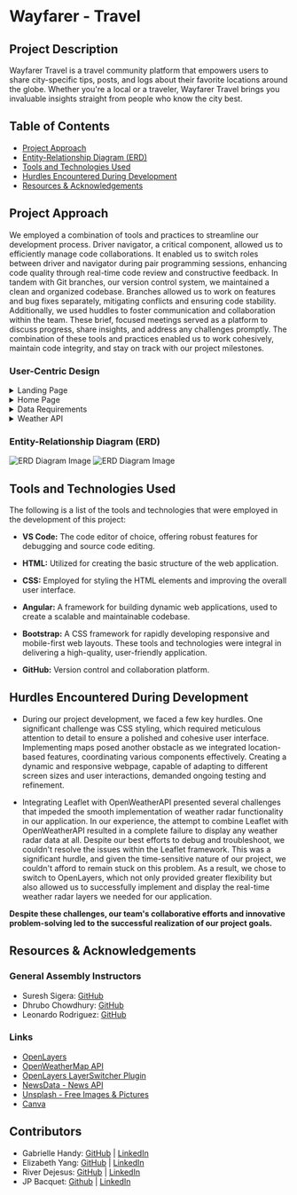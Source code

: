 # Wayfarer - Travel

## Project Description
Wayfarer Travel is a travel community platform that empowers users to share city-specific tips, posts, and logs about their favorite locations around the globe. Whether you're a local or a traveler, Wayfarer Travel brings you invaluable insights straight from people who know the city best.


## Table of Contents
- [Project Approach](#project-approach)
- [Entity-Relationship Diagram (ERD)](#entity-relationship-diagram-erd)
- [Tools and Technologies Used](#tools-and-technologies-used)
- [Hurdles Encountered During Development](#hurdles-encountered-during-development)
- [Resources & Acknowledgements](#resources--acknowledgements)

## Project Approach 

We employed a combination of tools and practices to streamline our development process. Driver navigator, a critical component, allowed us to efficiently manage code collaborations. It enabled us to switch roles between driver and navigator during pair programming sessions, enhancing code quality through real-time code review and constructive feedback. In tandem with Git branches, our version control system, we maintained a clean and organized codebase. Branches allowed us to work on features and bug fixes separately, mitigating conflicts and ensuring code stability. Additionally, we used huddles to foster communication and collaboration within the team. These brief, focused meetings served as a platform to discuss progress, share insights, and address any challenges promptly. The combination of these tools and practices enabled us to work cohesively, maintain code integrity, and stay on track with our project milestones.

### User-Centric Design

<details>
  <summary>Landing Page</summary>
  <strong>User Story</strong>: Navigate to "/" and see a basic splash page with the name of the website.
  
  <br>

  <strong>User Story</strong>: See the site-wide header on every page with a link to home page with list of cities.<br> 
</details>
<details>
  <summary>Home Page</summary>
  <strong>User Story</strong>: 
  View the "San Francisco" page (at "/cities/1") including:

  * The site-wide header.
  * The name of the city.
  * An iconic photo of the city. 

  <br>
  <strong>User Story</strong>: View a list of posts on the San Francisco page:

  * Sorted by newest first.
  * With the post titles linked to the individual post "show" pages.

  <br> 
  <strong>User Story</strong>: Use the search bar to search through the posts' title and/or content. 

  <br>

  <strong>User Story</strong>: Click on the title of one of their posts and be redirected to a "show" page for that post.
  <br>

  <strong>User Story</strong>: View post "show" pages with title, author, and content. 
  <br>

</details>
<details>
  <summary>Data Requirements</summary>
  <strong>User Story</strong>: A user should be able to

1. View city pages for "London" and "Gibraltar".
2. A post's title must be between 1 and 200 characters.
3. A post's content must not be empty. 
<br>

</details>
<details>

  <summary>Weather API</summary>
  <strong>User Story</strong>: Call [Open Weather API](https://openweathermap.org/current) for each city to display the current weather on each city's page.

 <br>
</details>
 
### Entity-Relationship Diagram (ERD)

![ERD Diagram Image](assets\images\erd1.png)
![ERD Diagram Image](assets\images\erd2.png)

## Tools and Technologies Used

The following is a list of the tools and technologies that were employed in the development of this project:
 - **VS Code:** The code editor of choice, offering robust features for debugging and source code editing.
 - **HTML:** Utilized for creating the basic structure of the web application.
 - **CSS:** Employed for styling the HTML elements and improving the overall user interface.
 - **Angular:** A framework for building dynamic web applications, used to create a scalable and maintainable codebase.
 - **Bootstrap:** A CSS framework for rapidly developing responsive and mobile-first web layouts.
These tools and technologies were integral in delivering a high-quality, user-friendly application.

- **GitHub:** Version control and collaboration platform.


## Hurdles Encountered During Development

* During our project development, we faced a few key hurdles. One significant challenge was CSS styling, which required meticulous attention to detail to ensure a polished and cohesive user interface. Implementing maps posed another obstacle as we integrated location-based features, coordinating various components effectively. Creating a dynamic and responsive webpage, capable of adapting to different screen sizes and user interactions, demanded ongoing testing and refinement.

* Integrating Leaflet with OpenWeatherAPI presented several challenges that impeded the smooth implementation of weather radar functionality in our application. In our experience, the attempt to combine Leaflet with OpenWeatherAPI resulted in a complete failure to display any weather radar data at all. Despite our best efforts to debug and troubleshoot, we couldn't resolve the issues within the Leaflet framework. This was a significant hurdle, and given the time-sensitive nature of our project, we couldn't afford to remain stuck on this problem. As a result, we chose to switch to OpenLayers, which not only provided greater flexibility but also allowed us to successfully implement and display the real-time weather radar layers we needed for our application.

**Despite these challenges, our team's collaborative efforts and innovative problem-solving led to the successful realization of our project goals.**


## Resources & Acknowledgements
### General Assembly Instructors
- Suresh Sigera: [GitHub](https://github.com/sureshmelvinsigera)
- Dhrubo Chowdhury: [GitHub](https://github.com/Dhrubo-Chowdhury)
- Leonardo Rodriguez: [GitHub](https://github.com/LRodriguez92)

### Links

* [OpenLayers](https://openlayers.org/)
* [OpenWeatherMap API](https://openweathermap.org/api)
* [OpenLayers LayerSwitcher Plugin](https://github.com/walkermatt/ol-layerswitcher)
* [NewsData - News API](https://newsdata.io/)
* [Unsplash - Free Images & Pictures](https://unsplash.com/)
* [Canva](https://www.canva.com/)

## Contributors
- Gabrielle Handy: [GitHub](https://github.com/GabrielleHandy) | [LinkedIn](https://www.linkedin.com/in/gabriellehandyswe/)
 - Elizabeth Yang: [GitHub](https://github.com/lizabawa) | [LinkedIn](https://www.linkedin.com/in/elizabeth-a-yang/)
 - River Dejesus: [GitHub](https://github.com/TheProgrammingRiver) | [LinkedIn](https://www.linkedin.com/in/river-dejesus/)
  - JP Bacquet: [Github](https://github.com/jeanpolbac) | [LinkedIn](https://www.linkedin.com/in/jpbacquet/)


